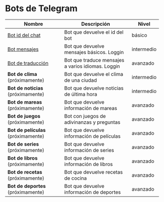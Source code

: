 # Bots de Telegram

| Nombre                                    | Descripción                                       | Nivel      |
| ----------------------------------------- | ------------------------------------------------- | ---------- |
| [Bot id del chat](./01_id_bot/)           | Bot que devuelve el id del bot                    | básico     |
| [Bot mensajes](./02_pruebas_bot/)         | Bot que devuelve mensajes básicos. Loggin         | intermedio |
| [Bot de traducción](./03_translator_bot/) | Bot que traduce mensajes a varios idiomas. Loggin | avanzado   |
| **Bot de clima** (próximamente)           | Bot que devuelve el clima de una ciudad           | intermedio |
| **Bot de noticias** (próximamente)        | Bot que devuelve noticias de última hora          | intermedio |
| **Bot de mareas** (próximamente)          | Bot que devuelve información de mareas            | avanzado   |
| **Bot de juegos** (próximamente)          | Bot con juegos de adivinanzas y preguntas         | avanzado   |
| **Bot de películas** (próximamente)       | Bot que devuelve información de películas         | avanzado   |
| **Bot de series** (próximamente)          | Bot que devuelve información de series            | avanzado   |
| **Bot de libros** (próximamente)          | Bot que devuelve información de libros            | avanzado   |
| **Bot de recetas** (próximamente)         | Bot que devuelve recetas de cocina                | avanzado   |
| **Bot de deportes** (próximamente)        | Bot que devuelve información de deportes          | avanzado   |
